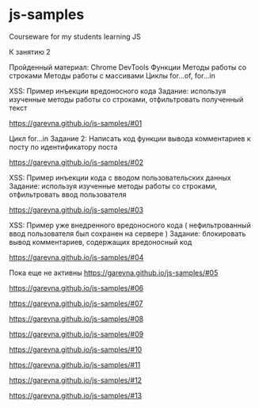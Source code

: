 # js-samples

Courseware for my students learning JS

К занятию 2

Пройденный материал:
Chrome DevTools
Функции
Методы работы со строками
Методы работы с массивами
Циклы for...of, for...in

XSS: Пример инъекции вредоносного кода
Задание: используя изученные методы работы со строками,
отфильтровать полученный текст

https://garevna.github.io/js-samples/#01

Цикл for...in
Задание 2: Написать код функции вывода комментариев к посту
по идентификатору поста

https://garevna.github.io/js-samples/#02

XSS: Пример инъекции кода с вводом пользовательских данных
Задание: используя изученные методы работы со строками,
отфильтровать ввод пользователя

https://garevna.github.io/js-samples/#03

XSS: Пример уже внедренного вредоносного кода
( нефильтрованный ввод пользователя был сохранен на сервере )
Задание: блокировать вывод комментариев,
содержащих вредоносный код

https://garevna.github.io/js-samples/#04


Пока еще не активны
https://garevna.github.io/js-samples/#05

https://garevna.github.io/js-samples/#06

https://garevna.github.io/js-samples/#07

https://garevna.github.io/js-samples/#08

https://garevna.github.io/js-samples/#09

https://garevna.github.io/js-samples/#10

https://garevna.github.io/js-samples/#11

https://garevna.github.io/js-samples/#12

https://garevna.github.io/js-samples/#13

